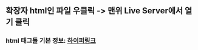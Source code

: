 ## 확장자 html인 파일 우클릭 -> 맨위 Live Server에서 열기 클릭

### html 태그들 기본 정보: [하이퍼링크](https://tcpschool.com/html-tags/headings#google_vignette)
